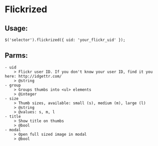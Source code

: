 # Flickrized

## Usage:
    $('selector').flickrized({ uid: 'your_flickr_uid' });

## Parms:
    - uid
        > Flickr user ID. If you don't know your user ID, find it you here: http://idgettr.com/
        > @string
    - group
        > Groups thumbs into <ul> elements
        > @integer
    - size
        > Thumb sizes, available: small (s), medium (m), large (l)
        > @string
        > @values: s, m, l
    - title
        > Show title on thumbs
        > @bool
    - modal
        > Open full sized image in modal
        > @bool
